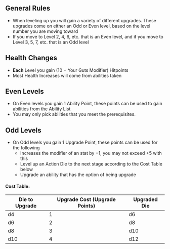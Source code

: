 ## General Rules
- When leveling up you will gain a variety of different upgrades. These upgrades come on either an Odd or Even level, based on the level number you are moving toward
- If you move to Level 2, 4, 6, etc. that is an Even level, and if you move to Level 3, 5, 7, etc. that is an Odd level
## Health Changes
- **Each** Level you gain (10 + Your Guts Modifier) Hitpoints
- Most Health Increases will come from abilities taken 
## Even Levels
- On Even levels you gain 1 Ability Point, these points can be used to gain abilities from the Ability List
- You may only pick abilities that you meet the prerequisites. 
## Odd Levels
- On Odd levels you gain 1 Upgrade Point, these points can be used for the following
	- Increases the modifier of an stat by +1, you may not exceed +5 with this
	- Level up an Action Die to the next stage according to the Cost Table below
	- Upgrade an ability that has the option of being upgrade
#### Cost Table:

| Die to Upgrade | Upgrade Cost (Upgrade Points) | Upgraded Die |
| -------------- | ----------------------------- | ------------ |
| d4             | 1                             | d6           |
| d6             | 2                             | d8           |
| d8             | 3                             | d10          |
| d10            | 4                             | d12          |

